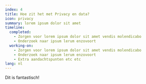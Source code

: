 ```yaml
---
index: 4
title: Hoe zit het met Privacy en data?
icon: privacy
summary: lorem ipsum dolor sit amet
timeline:
  completed:
    - Zorgen voor lorem ipsum dolor sit amet vendis molendicabo
    - Onderzoek naar ipsum lerum enzovoort
  working-on:
    - Zorgen voor lorem ipsum dolor sit amet vendis molendicabo
    - Onderzoek naar ipsum lerum enzovoort
    - Extra aandachtspunten etc etc
lang: nl
---
```

Dit is fantastisch!

